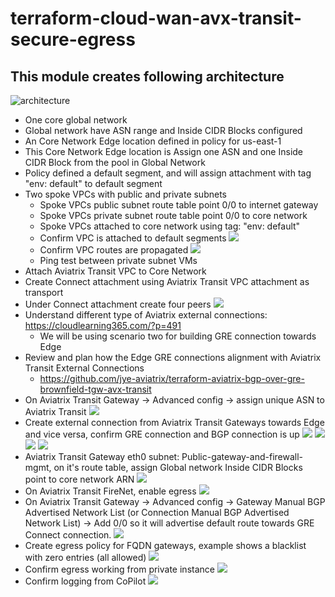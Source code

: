 # terraform-cloud-wan-avx-transit-secure-egress

## This module creates following architecture
![architecture](CloudWAN-Aviatrix-Transit-Secure-Egress.png)

- One core global network
- Global network have ASN range and Inside CIDR Blocks configured
- An Core Network Edge location defined in policy for us-east-1
- This Core Network Edge location is Assign one ASN and one Inside CIDR Block from the pool in Global Network
- Policy defined a default segment, and will assign attachment with tag "env: default" to default segment
- Two spoke VPCs with public and private subnets
    - Spoke VPCs public subnet route table point 0/0 to internet gateway 
    - Spoke VPCs private subnet route table point 0/0 to core network
    - Spoke VPCs attached to core network using tag: "env: default"
    - Confirm VPC is attached to default segments
    ![](20230705154100.png)
    - Confirm VPC routes are propagated
    ![](20230705154019.png)
    - Ping test between private subnet VMs
- Attach Aviatrix Transit VPC to Core Network
- Create Connect attachment using Aviatrix Transit VPC attachment as transport
- Under Connect attachment create four peers
    ![](20230705154303.png)
- Understand different type of Aviatrix external connections: https://cloudlearning365.com/?p=491
    - We will be using scenario two for building GRE connection towards Edge
- Review and plan how the Edge GRE connections alignment with Aviatrix Transit External Connections
    - https://github.com/jye-aviatrix/terraform-aviatrix-bgp-over-gre-brownfield-tgw-avx-transit
- On Aviatrix Transit Gateway -> Advanced config ->  assign unique ASN to Aviatrix Transit
    ![](20230705155952.png)
- Create external connection from Aviatrix Transit Gateways towards Edge and vice versa, confirm GRE connection and BGP connection is up
    ![](20230705155651.png)
    ![](20230705155800.png)
    ![](20230705160206.png)
    ![](20230705160325.png)
- Aviatrix Transit Gateway eth0 subnet: Public-gateway-and-firewall-mgmt, on it's route table, assign Global network Inside CIDR Blocks point to core network ARN
    ![](20230705155350.png)
- On Aviatrix Transit FireNet, enable egress
    ![](20230705154715.png)
- On Aviatrix Transit Gateway -> Advanced config ->  Gateway Manual BGP Advertised Network List (or Connection Manual BGP Advertised Network List) -> Add 0/0 so it will advertise default route towards GRE Connect connection.
    ![](20230705155025.png)
- Create egress policy for FQDN gateways, example shows a blacklist with zero entries (all allowed)
    ![](20230705160512.png)
- Confirm egress working from private instance
    ![](20230705160756.png)
- Confirm logging from CoPilot
    ![](20230705160850.png)

